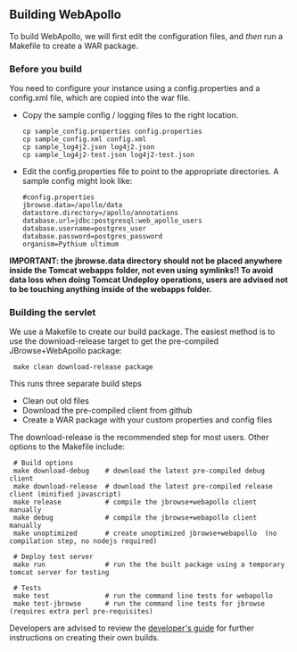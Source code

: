 Building WebApollo
--------------------

To build WebApollo, we will first edit the configuration files, and *then* run a Makefile to create a WAR package.

### Before you build

You need to configure your instance using a config.properties and a
config.xml file, which are copied into the war file.

-   Copy the sample config / logging files to the right location.

    ```
    cp sample_config.properties config.properties
    cp sample_config.xml config.xml
    cp sample_log4j2.json log4j2.json
    cp sample_log4j2-test.json log4j2-test.json
    ```

-   Edit the config.properties file to point to the appropriate directories. A sample config might look like:

    ```
    #config.properties
    jbrowse.data=/apollo/data
    datastore.directory=/apollo/annotations
    database.url=jdbc:postgresql:web_apollo_users
    database.username=postgres_user
    database.password=postgres_password
    organism=Pythium ultimum
    ```

**IMPORTANT: the jbrowse.data directory should not be placed
anywhere inside the Tomcat webapps folder, not even using
symlinks!! To avoid data loss when doing Tomcat Undeploy operations,
users are advised not to be touching anything inside of the webapps
folder.**

### Building the servlet

We use a Makefile to create our build package. The easiest method is to use the
download-release target to get the pre-compiled JBrowse+WebApollo package:

     make clean download-release package

This runs three separate build steps
- Clean out old files
- Download the pre-compiled client from github
- Create a WAR package with your custom properties and config files

The download-release is the recommended step for most users. Other options to the Makefile include:

     # Build options
     make download-debug    # download the latest pre-compiled debug client
     make download-release  # download the latest pre-compiled release client (minified javascript)
     make release           # compile the jbrowse+webapollo client manually
     make debug             # compile the jbrowse+webapollo client manually
     make unoptimized       # create unoptimized jbrowse+webapollo  (no compilation step, no nodejs required)

     # Deploy test server
     make run               # run the the built package using a temporary tomcat server for testing

     # Tests
     make test              # run the command line tests for webapollo
     make test-jbrowse      # run the command line tests for jbrowse (requires extra perl pre-requisites)

Developers are advised to review the [developer's guide](Developer.md) for further instructions on creating their own builds.
